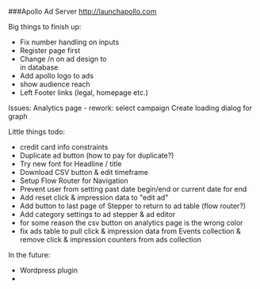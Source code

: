 ###Apollo Ad Server
http://launchapollo.com

Big things to finish up:
 - Fix number handling on inputs
 - Register page first
 - Change /n on ad design to <br /> in database
 - Add apollo logo to ads
 - show audience reach
 - Left Footer links (legal, homepage etc.)

 Issues:
 Analytics page - rework: select campaign
 Create loading dialog for graph

Little things todo:
 - credit card info constraints
 - Duplicate ad button (how to pay for duplicate?)
 - Try new font for Headline / title
 - Download CSV button & edit timeframe
 - Setup Flow Router for Navigation
 - Prevent user from setting past date begin/end or current date for end
 - Add reset click & impression data to "edit ad"
 - Add button to last page of Stepper to return to ad table (flow router?)
 - Add category settings to ad stepper & ad editor
 - for some reason the csv button on analytics page is the wrong color
 - fix ads table to pull click & impression data from Events collection & remove click & impression counters from ads collection

In the future:
 - Wordpress plugin
 -
